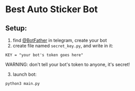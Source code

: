 # Best Auto Sticker Bot

## Setup:
1) find [@BotFather](https://t.me/BotFather) in telegram, create your bot
2) create file named `secret_key.py`, and write in it:
  ```
  KEY = "your bot's token goes here"
  ```
  WARNING: don't tell your bot's token to anyone, it's secret!

3) launch bot:
```
python3 main.py
```

